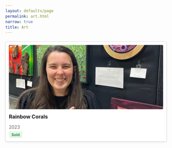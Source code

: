 ```yaml
---
layout: defaults/page
permalink: art.html
narrow: true
title: Art
---
```

<style>
.gallery {
  display: grid;
  grid-template-columns: repeat(auto-fill, minmax(250px, 1fr));
  grid-gap: 20px;
  margin: 20px 0;
}

.gallery-item {
  border: 1px solid #ddd;
  border-radius: 5px;
  padding: 10px;
  background-color: #fff;
  box-shadow: 0 2px 5px rgba(0,0,0,0.1);
  transition: transform 0.3s ease;
}

.gallery-item:hover {
  transform: translateY(-5px);
}

.gallery-image {
  width: 100%;
  height: 200px;
  object-fit: cover;
  border-radius: 3px;
  cursor: pointer;
}

.gallery-info {
  margin-top: 10px;
}

.gallery-title {
  font-weight: bold;
  font-size: 16px;
  margin: 5px 0;
}

.gallery-date {
  color: #666;
  font-size: 14px;
  margin-bottom: 5px;
}

.gallery-status {
  display: inline-block;
  padding: 3px 8px;
  border-radius: 3px;
  font-size: 12px;
  font-weight: bold;
}

.for-sale {
  background-color: #e6f7e6;
  color: #2e8b57;
}

.not-for-sale {
  background-color: #f7e6e6;
  color: #8b2e2e;
}

/* Modal styles for enlarged image view */
.modal {
  display: none;
  position: fixed;
  z-index: 1000;
  left: 0;
  top: 0;
  width: 100%;
  height: 100%;
  background-color: rgba(0,0,0,0.8);
}
.modal-content {
  margin: auto;
  display: block;
  max-width: 90%;
  max-height: 80vh;
  object-fit: contain; /* This preserves aspect ratio */
  cursor: default; /* Keep default cursor over the image */
}

.modal-caption {
  color: white;
  text-align: center;
  padding: 10px;
  width: 80%;
  margin: auto;
}

.close {
  position: absolute;
  top: 15px;
  right: 35px;
  color: #f1f1f1;
  font-size: 40px;
  font-weight: bold;
  transition: 0.3s;
  cursor: pointer;
  z-index: 1001; /* Ensure close button is above other elements */
}

.close:hover {
  color: #bbb;
}

/* Add instructions text */
.modal-instructions {
  position: absolute;
  bottom: 20px;
  left: 0;
  width: 100%;
  color: #ccc;
  font-size: 14px;
  text-align: center;
}

.close:hover {
  color: #bbb;
}

@media only screen and (max-width: 700px) {
  .modal-content {
    width: 100%;
  }
}
</style>

<div class="gallery">
  <!-- Art Item 1 -->
  <div class="gallery-item">
    <img src="theme/img/artsfest_2023-1.jpg" alt="Rainbow Corals" class="gallery-image" onclick="openModal(this)">
    <div class="gallery-info">
      <h3 class="gallery-title">Rainbow Corals</h3>
      <p class="gallery-date">2023</p>
      <span class="gallery-status for-sale">Sold</span>
    </div>
  </div>
  
  <!-- Add more art items as needed -->
</div>

<!-- Modal for enlarged images -->
<div id="imageModal" class="modal">
  <span class="close" onclick="closeModal()">&times;</span>
  <img class="modal-content" id="enlargedImage">
  <div id="caption" class="modal-caption"></div>
</div>

<script>
function openModal(img) {
  var modal = document.getElementById("imageModal");
  var modalImg = document.getElementById("enlargedImage");
  var captionText = document.getElementById("caption");
  
  modal.style.display = "block";
  modalImg.src = img.src;
  captionText.innerHTML = img.alt;
}

function closeModal() {
  document.getElementById("imageModal").style.display = "none";
}

// Close the modal when clicking outside the image
window.onclick = function(event) {
  var modal = document.getElementById("imageModal");
  if (event.target == modal) {
    modal.style.display = "none";
  }
  
// Close the modal when hitting esc key
document.addEventListener('keydown', function(event) {
  if (event.key === 'Escape') {
    closeModal();
  }
});
</script>
